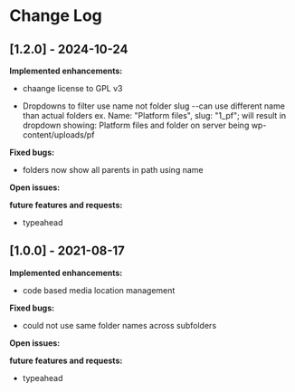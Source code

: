 # Change Log


## [1.2.0] - 2024-10-24

**Implemented enhancements:**

- chaange license to GPL v3

- Dropdowns to filter use name not folder slug 
    --can use different name than actual folders ex.  Name: "Platform files", slug: "1_pf"; will result in dropdown showing: Platform files and folder on server being wp-content/uploads/pf


**Fixed bugs:**
- folders now show all parents in path using name 

**Open issues:**


**future features and requests:**

- typeahead


## [1.0.0] - 2021-08-17

**Implemented enhancements:**

- code based media location management

**Fixed bugs:**
- could not use same folder names across subfolders

**Open issues:**


**future features and requests:**

- typeahead